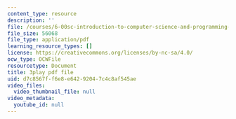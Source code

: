 ```yaml
---
content_type: resource
description: ''
file: /courses/6-00sc-introduction-to-computer-science-and-programming-spring-2011/d7c8567ff6e8e64292047c4c8af545ae_hGQw3KJ7i6Q.pdf
file_size: 56068
file_type: application/pdf
learning_resource_types: []
license: https://creativecommons.org/licenses/by-nc-sa/4.0/
ocw_type: OCWFile
resourcetype: Document
title: 3play pdf file
uid: d7c8567f-f6e8-e642-9204-7c4c8af545ae
video_files:
  video_thumbnail_file: null
video_metadata:
  youtube_id: null
---
```

